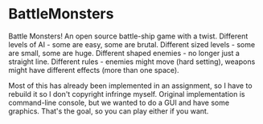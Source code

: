 # BattleMonsters
Battle Monsters!  An open source battle-ship game with a twist.
Different levels of AI - some are easy, some are brutal.
Different sized levels - some are small, some are huge.
Different shaped enemies - no longer just a straight line.
Different rules - enemies might move (hard setting), weapons might have different effects (more than one space).

Most of this has already been implemented in an assignment, so I have to rebuild it so I don't copyright infringe myself.
Original implementation is command-line console, but we wanted to do a GUI and have some graphics.  That's the goal, so you can play either if you want.
